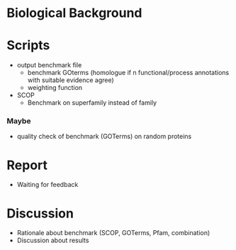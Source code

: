 # Biological Background

# Scripts
* output benchmark file
  - benchmark GOterms (homologue if n functional/process annotations with suitable
    evidence agree)
  - weighting function
* SCOP
  - Benchmark on superfamily instead of family

### Maybe

* quality check of benchmark (GOTerms) on random proteins

# Report

* Waiting for feedback

# Discussion

* Rationale about benchmark (SCOP, GOTerms, Pfam, combination)
* Discussion about results

